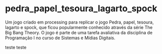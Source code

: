 # pedra_papel_tesoura_lagarto_spock
Um jogo criado em processing para replicar o jogo Pedra, papel, tesoura, lagarto e spock, que ficou popularmente conhecido através da série The Big Bang Theory. O jogo é parte de uma tarefa avaliativa da disciplina de Programação I no curso de Sistemas e Mídias Digitais.

teste 
teste